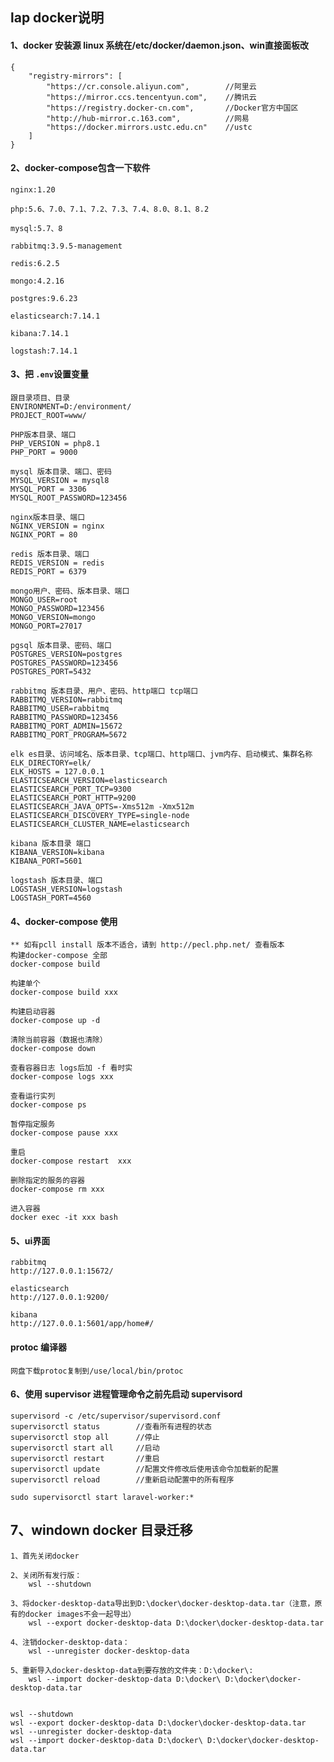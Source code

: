 ## lap docker说明
#### 1、docker 安装源 linux 系统在/etc/docker/daemon.json、win直接面板改

    {
        "registry-mirrors": [
            "https://cr.console.aliyun.com",        //阿里云
            "https://mirror.ccs.tencentyun.com",    //腾讯云
            "https://registry.docker-cn.com",       //Docker官方中国区
            "http://hub-mirror.c.163.com",          //网易
            "https://docker.mirrors.ustc.edu.cn"    //ustc
        ]
    }

#### 2、docker-compose包含一下软件    

    nginx:1.20

    php:5.6、7.0、7.1、7.2、7.3、7.4、8.0、8.1、8.2

    mysql:5.7、8

    rabbitmq:3.9.5-management

    redis:6.2.5

    mongo:4.2.16

    postgres:9.6.23

    elasticsearch:7.14.1

    kibana:7.14.1

    logstash:7.14.1
#### 3、把 `.env`设置变量
    
    跟目录项目、目录
    ENVIRONMENT=D:/environment/
    PROJECT_ROOT=www/

    PHP版本目录、端口
    PHP_VERSION = php8.1
    PHP_PORT = 9000

    mysql 版本目录、端口、密码
    MYSQL_VERSION = mysql8
    MYSQL_PORT = 3306
    MYSQL_ROOT_PASSWORD=123456
    
    nginx版本目录、端口
    NGINX_VERSION = nginx
    NGINX_PORT = 80

    redis 版本目录、端口
    REDIS_VERSION = redis
    REDIS_PORT = 6379

    mongo用户、密码、版本目录、端口
    MONGO_USER=root
    MONGO_PASSWORD=123456
    MONGO_VERSION=mongo
    MONGO_PORT=27017
    
    pgsql 版本目录、密码、端口
    POSTGRES_VERSION=postgres
    POSTGRES_PASSWORD=123456
    POSTGRES_PORT=5432
    
    rabbitmq 版本目录、用户、密码、http端口 tcp端口
    RABBITMQ_VERSION=rabbitmq
    RABBITMQ_USER=rabbitmq
    RABBITMQ_PASSWORD=123456
    RABBITMQ_PORT_ADMIN=15672
    RABBITMQ_PORT_PROGRAM=5672

    elk es目录、访问域名、版本目录、tcp端口、http端口、jvm内存、启动模式、集群名称
    ELK_DIRECTORY=elk/
    ELK_HOSTS = 127.0.0.1
    ELASTICSEARCH_VERSION=elasticsearch
    ELASTICSEARCH_PORT_TCP=9300
    ELASTICSEARCH_PORT_HTTP=9200
    ELASTICSEARCH_JAVA_OPTS=-Xms512m -Xmx512m
    ELASTICSEARCH_DISCOVERY_TYPE=single-node
    ELASTICSEARCH_CLUSTER_NAME=elasticsearch
    
    kibana 版本目录 端口
    KIBANA_VERSION=kibana
    KIBANA_PORT=5601
    
    logstash 版本目录、端口
    LOGSTASH_VERSION=logstash
    LOGSTASH_PORT=4560

#### 4、docker-compose 使用
    ** 如有pcll install 版本不适合，请到 http://pecl.php.net/ 查看版本
    构建docker-compose 全部
    docker-compose build

    构建单个
    docker-compose build xxx

    构建启动容器
    docker-compose up -d

    清除当前容器（数据也清除）
    docker-compose down

    查看容器日志 logs后加 -f 看时实
    docker-compose logs xxx

    查看运行实列
    docker-compose ps

    暂停指定服务
    docker-compose pause xxx

    重启
    docker-compose restart  xxx

    删除指定的服务的容器
    docker-compose rm xxx

    进入容器
    docker exec -it xxx bash

#### 5、ui界面

    rabbitmq
    http://127.0.0.1:15672/

    elasticsearch
    http://127.0.0.1:9200/

    kibana
    http://127.0.0.1:5601/app/home#/

#### protoc 编译器
    网盘下载protoc复制到/use/local/bin/protoc

#### 6、使用 supervisor 进程管理命令之前先启动 supervisord

    supervisord -c /etc/supervisor/supervisord.conf
    supervisorctl status        //查看所有进程的状态
    supervisorctl stop all      //停止
    supervisorctl start all     //启动
    supervisorctl restart       //重启
    supervisorctl update        //配置文件修改后使用该命令加载新的配置
    supervisorctl reload        //重新启动配置中的所有程序

    sudo supervisorctl start laravel-worker:*

## 7、windown docker 目录迁移

    1、首先关闭docker

    2、关闭所有发行版：
        wsl --shutdown

    3、将docker-desktop-data导出到D:\docker\docker-desktop-data.tar（注意，原有的docker images不会一起导出）
        wsl --export docker-desktop-data D:\docker\docker-desktop-data.tar

    4、注销docker-desktop-data：
        wsl --unregister docker-desktop-data

    5、重新导入docker-desktop-data到要存放的文件夹：D:\docker\:
        wsl --import docker-desktop-data D:\docker\ D:\docker\docker-desktop-data.tar


    wsl --shutdown
    wsl --export docker-desktop-data D:\docker\docker-desktop-data.tar
    wsl --unregister docker-desktop-data
    wsl --import docker-desktop-data D:\docker\ D:\docker\docker-desktop-data.tar